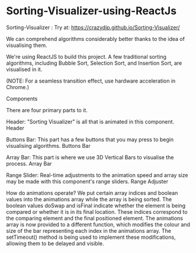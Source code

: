 # Sorting-Visualizer-using-ReactJs
Sorting-Visualizer : Try at: https://crazydjp.github.io/Sorting-Visualizer/

We can comprehend algorithms considerably better thanks to the idea of visualising them.

We're using ReactJS to build this project. A few traditional sorting algorithms, including Bubble Sort, Selection Sort, and Insertion Sort, are visualised in it.

(NOTE: For a seamless transition effect, use hardware acceleration in Chrome.)

Components

There are four primary parts to it.

Header: "Sorting Visualizer" is all that is animated in this component. Header

Buttons Bar: This part has a few buttons that you may press to begin visualising algorithms. Buttons Bar

Array Bar: This part is where we use 3D Vertical Bars to visualise the process. Array Bar

Range Slider: Real-time adjustments to the animation speed and array size may be made with this component's range sliders. Range Adjuster

How do animations operate?
We put certain array indices and boolean values into the animations array while the array is being sorted. The boolean values doSwap and isFinal indicate whether the element is being compared or whether it is in its final location. These indices correspond to the comparing element and the final positioned element. The animations array is now provided to a different function, which modifies the colour and size of the bar representing each index in the animations array. The setTimeout() method is being used to implement these modifications, allowing them to be delayed and visible.
